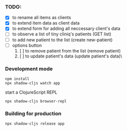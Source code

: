 
### TODO:
- [x] to rename all items as clients
- [x] to extend item data as client data
- [x] to extend form for adding all neccessary client's data
- [ ] to observe a list of tiny cliniq's patients (GET list)
- [ ] to add new patient to the list (create new-patient)
- [ ] options button
    1. [ ] to remove patient from the list (remove patient)
    2. [ ] to update patient's data (update patient's data)\

### Development mode
```
npm install
npx shadow-cljs watch app
```
start a ClojureScript REPL
```
npx shadow-cljs browser-repl
```
### Building for production

```
npx shadow-cljs release app
```

